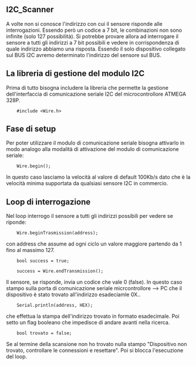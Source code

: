 ## I2C_Scanner

A volte non si conosce l'indirizzo con cui il sensore risponde alle interrogazioni. Essendo però un codice a 7 bit, 
le combinazioni non sono infinite (solo 127 possibilità).
Si potrebbe provare allora ad interrogare il sensore a tutti gli indirizzi a 7 bit possibili e vedere in corrispondenza 
di quale indirizzo abbiamo una risposta. Essendo il solo dispositivo collegato sul BUS I2C avremo determinato l'indirizzo del sensore 
sul BUS.

## La libreria di gestione del modulo I2C

Prima di tutto bisogna includere la libreria che permette la gestione dell'interfaccia di comunicazione seriale I2C 
del microcontrollore ATMEGA 328P.

        #include <Wire.h>
 
## Fase di setup

Per poter utilizzare il modulo di comunicazione seriale bisogna attivarlo in modo analogo alla modalità di attivazione 
del modulo di comunicazione seriale:

        Wire.begin();
        
In questo caso lasciamo la velocità al valore di default 100Kb/s dato che è la velocità minima supportata da qualsiasi 
sensore I2C in commercio.

## Loop di interrogazione 

Nel loop interrogo il sensore a tutti gli indirizzi possibili per vedere se riponde:

        Wire.beginTrasmission(address);
        
con address che assume ad ogni ciclo un valore maggiore partendo da 1 fino al massimo 127. 

        bool success = true;

        success = Wire.endTransmission();

Il sensore, se risponde, invia un codice che vale 0 (false). In questo caso stampo sulla porta di comunicazione seriale 
micrcontrollore --> PC che il dispositivo è stato trovato all'indirizzo esadeciamle 0X..

        Serial.println(address, HEX);

che effettua la stampa dell'indirizzo trovato in formato esadecimale. Poi setto un flag booleano che impedisce di andare avanti nella ricerca.

        bool trovato = false;
        
Se al termine della scansione non ho trovato nulla stampo "Dispositivo non trovato, controllare le connessioni e resettare". Poi si blocca l'esecuzione del loop.

 
 
